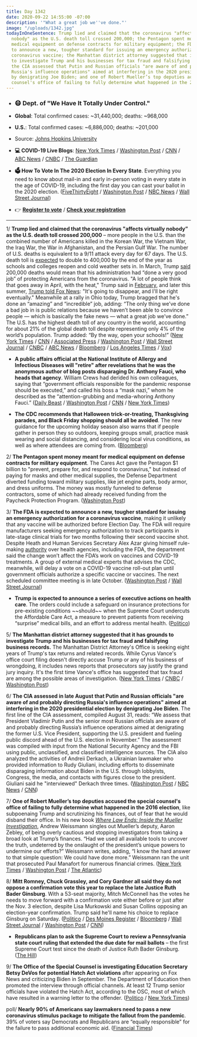 ```yaml
---
title: Day 1342
date: 2020-09-22 14:55:00 -07:00
description: '"What a great job we''ve done."'
image: "/uploads/1342.jpg"
todayInOneSentence: Trump lied and claimed that the coronavirus "affects virtually
  nobody" as the U.S. death toll crossed 200,000; the Pentagon spent money meant for
  medical equipment on defense contracts for military equipment; the FDA is expected
  to announce a new, tougher standard for issuing an emergency authorization for a
  coronavirus vaccine; the Manhattan district attorney suggested that it has grounds
  to investigate Trump and his businesses for tax fraud and falsifying business records;
  the CIA assessed that Putin and Russian officials "are aware of and probably directing
  Russia's influence operations" aimed at interfering in the 2020 presidential election
  by denigrating Joe Biden; and one of Robert Mueller’s top deputies accused the special
  counsel's office of failing to fully determine what happened in the 2016 election.
---
```


* ### 😷 Dept. of "We Have It Totally Under Control."

* **Global**: Total confirmed cases: \~31,440,000; deaths: \~968,000

* **U.S.**: Total confirmed cases: \~6,886,000; deaths: \~201,000

* Source: [Johns Hopkins University](https://coronavirus.jhu.edu/map.html)

* **💻 COVID-19 Live Blogs**: [New York Times](https://www.nytimes.com/2020/09/22/world/covid-coronavirus.html) / [Washington Post](https://www.washingtonpost.com/nation/2020/09/22/coronavirus-covid-live-updates-us/) / [CNN](https://www.cnn.com/world/live-news/coronavirus-pandemic-09-22-20-intl/index.html) / [ABC News](https://abcnews.go.com/Health/live-updates/coronavirus/?id=73162315) / [CNBC](https://www.cnbc.com/2020/09/22/coronavirus-live-updates.html) / [The Guardian](https://www.theguardian.com/us-news/live/2020/sep/22/donald-trump-joe-biden-ruth-bader-ginsburg-coronavirus-covid-19-live-updates)

* **🗳 How To Vote In The 2020 Election In Every State**. Everything you need to know about mail-in and early in-person voting in every state in the age of COVID-19, including the first day you can cast your ballot in the 2020 election. ([FiveThirtyEight](https://projects.fivethirtyeight.com/how-to-vote-2020/) / [Washington Post](https://www.washingtonpost.com/elections/2020/how-to-vote/) / [NBC News](https://www.nbcnews.com/specials/plan-your-vote-state-by-state-guide-voting-by-mail-early-in-person-voting-election/index.html?cid=bc_npd_nn_ms_np-1_200816) / [Wall Street Journal](https://www.wsj.com/articles/how-to-vote-by-mail-in-every-state-11597840923))

* 👉 **[Register to vote](https://www.vote.org/register-to-vote/)** / **[Check your registration](https://www.vote.org/am-i-registered-to-vote/)**

---

1/ **Trump lied and claimed that the coronavirus "affects virtually nobody” as the U.S. death toll crossed 200,000** – more people in the U.S. than the combined number of Americans killed in the Korean War, the Vietnam War, the Iraq War, the War in Afghanistan, and the Persian Gulf War. The number of U.S. deaths is equivalent to a 9/11 attack every day for 67 days. The U.S. death toll is [expected](https://www.washingtonpost.com/health/experts-warn-us-death-toll-could-hit-410000-by-years-end/2020/09/04/ffc34736-eea7-11ea-99a1-71343d03bc29_story.html?itid=lk_inline_manual_22) to double to 400,000 by the end of the year as schools and colleges reopen and cold weather sets in. In March, Trump [said](https://www.whitehouse.gov/briefings-statements/remarks-president-trump-vice-president-pence-members-coronavirus-task-force-press-briefing-14/) 200,000 deaths would mean that his administration had “done a very good job” of protecting Americans from the coronavirus. "A lot of people think that goes away in April, with the heat," Trump said in [February](https://whatthefuckjusthappenedtoday.com/2020/03/17/day-1153/#2-trump-claimed-he-%E2%80%9Calways-viewed%E2%80%9D-c), and later this summer, [Trump told Fox News](https://whatthefuckjusthappenedtoday.com/2020/07/20/day-1278/#3-trump-insisted-that-he%E2%80%99ll-%E2%80%9Cbe-righ): "It's going to disappear, and I'll be right eventually." Meanwhile at a rally in Ohio today, Trump bragged that he's done an “amazing” and “incredible” job, adding: “The only thing we’ve done a bad job in is public relations because we haven’t been able to convince people — which is basically the fake news — what a great job we’ve done.” The U.S. has the highest death toll of any country in the world, accounting for about 21% of the global death toll despite representing only 4% of the world’s population. Trump added: “By the way, open your schools!” ([New York Times](https://www.nytimes.com/2020/09/22/us/politics/trump-coronavirus-virtually-nobody.html) / [CNN](https://www.cnn.com/2020/09/22/health/us-coronavirus-deaths-200k/index.html) / [Associated Press](https://apnews.com/a05360a9df7e19f9bee83f520deada1c) / [Washington Post](https://www.washingtonpost.com/nation/2020/09/22/coronavirus-covid-live-updates-us/) / [Wall Street Journal](https://www.wsj.com/articles/coronavirus-latest-news-09-22-2020-11600750066?mod=hp_lead_pos5) / [CNBC](https://www.cnbc.com/2020/09/22/us-coronavirus-death-toll-tops-200000-just-the-tip-of-the-iceberg-.html) / [ABC News](https://abcnews.go.com/Politics/200000-dead-federal-response-marked-chaotic-messaging-unwarranted/story?id=73103036) / [Bloomberg](https://www.bloomberg.com/news/articles/2020-09-21/global-vaccine-pact-grows-u-k-plans-new-curbs-virus-update?srnd=politics-vp&sref=MIBMEEoj) / [Los Angeles Times](https://www.latimes.com/world-nation/story/2020-09-22/200000-coronavirus-deaths-in-us) / [Vox](https://www.vox.com/2020/9/22/21450772/trump-swanton-ohio-rally-coronavirus-affects-virtually-nobody))

* **A public affairs official at the National Institute of Allergy and Infectious Diseases will "retire" after revelations that he was the anonymous author of blog posts disparaging Dr. Anthony Fauci, who heads that agency**. William Crews had derided his own colleagues, saying that “government officials responsible for the pandemic response should be executed,” and called his boss a “mask nazi,” whom he described as the “attention-grubbing and media-whoring Anthony Fauci.” ([Daily Beast](https://www.thedailybeast.com/redstate-covid-troll-streiff-is-actually-bill-crews-and-he-actually-works-for-dr-anthony-fauci) / [Washington Post](https://www.washingtonpost.com/media/2020/09/21/redstate-nih/) / [CNN](https://us.cnn.com/2020/09/21/media/fauci-redstate-nih/index.html) / [New York Times](https://www.nytimes.com/2020/09/21/us/politics/nih-fauci-misinformation.html))

* **The CDC recommends that Halloween trick-or-treating, Thanksgiving parades, and Black Friday shopping should all be avoided**. The new guidance for the upcoming holiday season also warns that if people gather in person they so outdoors, keeping groups small, practice mask wearing and social distancing, and considering local virus conditions, as well as where attendees are coming from. ([Bloomberg](https://www.bloomberg.com/news/articles/2020-09-22/cdc-recommends-big-changes-to-holiday-celebrations-to-curb-virus))

2/ **The Pentagon spent money meant for medical equipment on defense contracts for military equipment**. The Cares Act gave the Pentagon $1 billion to "prevent, prepare for, and respond to coronavirus," but instead of paying for masks and other medical supplies, the Defense Department diverted funding toward military supplies, like jet engine parts, body armor, and dress uniforms. The money was mostly funneled to defense contractors, some of which had already received funding from the Paycheck Protection Program. ([Washington Post](https://www.washingtonpost.com/business/2020/09/22/covid-funds-pentagon/))

3/ **The FDA is expected to announce a new, tougher standard for issuing an emergency authorization for a coronavirus vaccine**, making it unlikely that any vaccine will be authorized before Election Day. The FDA will require manufacturers seeking emergency authorization to track participants in late-stage clinical trials for two months following their second vaccine shot. Despite Heath and Human Services Secretary Alex Azar giving himself rule-making [authority](https://whatthefuckjusthappenedtoday.com/2020/09/21/day-1341/#5-heath-and-human-services-secretary) over health agencies, including the FDA, the department said the change won’t affect the FDA’s work on vaccines and COVID-19 treatments. A group of external medical experts that advises the CDC, meanwhile, will delay a vote on a COVID-19 vaccine roll-out plan until government officials authorize a specific vaccine or vaccines. The next scheduled committee meeting is in late October. ([Washington Post](https://www.washingtonpost.com/health/2020/09/22/fda-covid-vaccine-approval-standard/) / [Wall Street Journal](https://www.wsj.com/articles/cdc-advisory-panel-to-delay-vote-on-initial-covid-19-vaccine-roll-out-11600772401?mod=hp_lead_pos7))

* **Trump is expected to announce a series of executive actions on health care**. The orders could include a safeguard on insurance protections for pre-existing conditions \~\~should\~\~ when the Supreme Court undercuts the Affordable Care Act, a measure to prevent patients from receiving “surprise” medical bills, and an effort to address mental health. ([Politico](https://www.politico.com/news/2020/09/22/trump-preparing-health-care-executive-orders-420061))

5/ **The Manhattan district attorney suggested that it has grounds to investigate Trump and his businesses for tax fraud and falsifying business records.** The Manhattan District Attorney's Office is seeking eight years of Trump's tax returns and related records. While Cyrus Vance's office court filing doesn't directly accuse Trump or any of his business of wrongdoing, it includes news reports that prosecutors say justify the grand jury inquiry. It's the first time Vance's office has suggested that tax fraud are among the possible areas of investigation. ([New York Times](https://www.nytimes.com/2020/09/21/nyregion/donald-trump-taxes-cyrus-vance.html) / [CNBC](https://www.cnbc.com/2020/09/21/trump-could-face-criminal-tax-probe-manhattan-da-suggests.html) / [Washington Post](https://www.washingtonpost.com/national-security/trump-vance-tax-returns/2020/09/21/9cfcbc44-fc27-11ea-8d05-9beaaa91c71f_story.html))

6/ **The CIA assessed in late August that Putin and Russian officials "are aware of and probably directing Russia's influence operations" aimed at interfering in the 2020 presidential election by denigrating Joe Biden**. The first line of the CIA assessment, compiled August 31, reads: “We assess that President Vladimir Putin and the senior most Russian officials are aware of and probably directing Russia’s influence operations aimed at denigrating the former U.S. Vice President, supporting the U.S. president and fueling public discord ahead of the U.S. election in November.” The assessment was compiled with input from the National Security Agency and the FBI using public, unclassified, and classified intelligence sources. The CIA also analyzed the activities of Andreii Derkach, a Ukrainian lawmaker who provided information to Rudy Giuliani, including efforts to disseminate disparaging information about Biden in the U.S. through lobbyists, Congress, the media, and contacts with figures close to the president. Giuliani said he "interviewed" Derkach three times. ([Washington Post](https://www.washingtonpost.com/opinions/2020/09/22/secret-cia-assessment-putin-probably-directing-influence-operation-denigrate-biden/) / [NBC News](https://www.nbcnews.com/politics/2020-election/cia-assessed-putin-likely-directing-russian-effort-discredit-biden-say-n1240762) / [CNN](https://www.cnn.com/2020/09/22/politics/2020-election-cia-putin-russia-operation-biden/index.html))

7/ **One of Robert Mueller’s top deputies accused the special counsel's office of failing to fully determine what happened in the 2016 election**, like subpoenaing Trump and scrutinizing his finances, out of fear that he would disband their office. In his new book *[Where Law Ends: Inside the Mueller Investigation](https://amzn.to/2ROmDJh)*, Andrew Weissmann singles out Mueller’s deputy, Aaron Zebley, of being overly cautious and stopping investigators from taking a broad look at Trump’s finances. “Had we used all available tools to uncover the truth, undeterred by the onslaught of the president’s unique powers to undermine our efforts?” Weissmann writes, adding, “I know the hard answer to that simple question: We could have done more.” Weissmann ran the unit that prosecuted Paul Manafort for numerous financial crimes. ([New York Times](https://www.nytimes.com/2020/09/21/us/politics/andrew-weissmann-mueller.html?action=click&module=Top%20Stories&pgtype=Homepage) / [Washington Post](https://www.washingtonpost.com/national-security/andrew-weissmann-book-mueller-trump/2020/09/21/6a7967e8-fc10-11ea-b555-4d71a9254f4b_story.html) / [The Atlantic](https://www.theatlantic.com/politics/archive/2020/09/andrew-weissmann-mueller-book-where-law-ends/616395/))

8/ **Mitt Romney, Chuck Grassley, and Cory Gardner all said they do not oppose a confirmation vote this year to replace the late Justice Ruth Bader Ginsburg**. With a 53-seat majority, Mitch McConnell has the votes he needs to move forward with a confirmation vote either before or just after the Nov. 3 election, despite Lisa Murkowski and Susan Collins opposing an election-year confirmation. Trump said he'll name his choice to replace Ginsburg on Saturday. ([Politico](https://www.politico.com/news/2020/09/22/romney-supports-holding-a-vote-on-next-supreme-court-nominee-419898) / [Des Moines Register](https://www.desmoinesregister.com/story/news/politics/2020/09/21/chuck-grassley-indicates-he-wont-oppose-ruth-bader-ginsburg-replacement-hearings-this-year/5853963002/) / [Bloomberg](https://www.bloomberg.com/news/articles/2020-09-22/romney-says-he-ll-back-vote-on-trump-court-nominee-this-year?sref=MIBMEEoj) / [Wall Street Journal](https://www.wsj.com/articles/republicans-to-meet-on-timing-of-supreme-court-confirmation-vote-romney-to-consider-trumps-nominee-11600783756) / [Washington Post](https://www.washingtonpost.com/elections/2020/09/22/trump-biden-supreme-court-live-updates/) / [CNN](https://www.cnn.com/2020/09/22/politics/scotus-nomination-congress-latest-mitt-romney/index.html))

* **Republicans plan to ask the Supreme Court to review a Pennsylvania state court ruling that extended the due date for mail ballots** – the first Supreme Court test since the death of Justice Ruth Bader Ginsburg. ([The Hill](https://thehill.com/homenews/administration/517587-gop-will-ask-supreme-court-to-limit-mail-voting-in-pennsylvania-in))

9/ **The Office of the Special Counsel is investigating Education Secretary Betsy DeVos for potential Hatch Act violations** after appearing on Fox News and criticizing Biden in September. The Department of Education then promoted the interview through official channels. At least 12 Trump senior officials have violated the Hatch Act, according to the OSC, most of which have resulted in a warning letter to the offender. ([Politico](https://www.politico.com/news/2020/09/21/betsy-devos-hatch-act-investigation-419471) / [New York Times](https://www.nytimes.com/2020/09/22/us/politics/betsy-devos-hatch-act-investigation.html))

poll/ **Nearly 90% of Americans say lawmakers need to pass a new coronavirus stimulus package to mitigate the fallout from the pandemic**. 39% of voters say Democrats and Republicans are “equally responsible” for the failure to pass additional economic aid. ([Financial Times](https://www.ft.com/content/83d3b0dd-57a4-4458-80ec-96418abdc93e?segmentid=acee4131-99c2-09d3-a635-873e61754ec6))